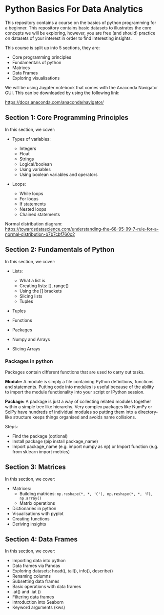 # Python Basics For Data Analytics

This repository contains a course on the basics of python programming for a beginner. This repository contains basic datasets to illustrates the core concepts we will be exploring, however, you are free (and should) practice on datasets of your interest in order to find interesting insights.

This course is split up into 5 sections, they are: 

- Core programming principles
- Fundamentals of python
- Matrices
- Data Frames
- Exploring visualisations

We will be using Juypter notebook that comes with the Anaconda Navigator GUI. This can be downloaded by using the following link:

https://docs.anaconda.com/anaconda/navigator/

## Section 1: Core Programming Principles

In this section, we cover:

- Types of variables: 
  - Integers
  - Float 
  - Strings
  - Logical/boolean
  - Using variables
  - Using boolean variables and operators
  
- Loops:
  - While loops
  - For loops
  - If statements
  - Nested loops
  - Chained statements

Normal distribution diagram: https://towardsdatascience.com/understanding-the-68-95-99-7-rule-for-a-normal-distribution-b7b7cbf760c2

## Section 2: Fundamentals of Python

In this section, we cover:

- Lists:
  - What a list is
  - Creating lists: [], range()
  - Using the [] brackets
  - Slicing lists
  - Tuples
  
- Tuples
- Functions
- Packages
- Numpy and Arrays
- Slicing Arrays

### Packages in python

Packages contain different functions that are used to carry out tasks.

**Module:** A module is simply a file containing Python definitions, functions and statements. Putting code into modules is useful because of the ability to import the module functionality into your script or IPython session.

**Package:** A package is just a way of collecting related modules together within a simple tree like hierarchy. Very complex packages like NumPy or SciPy have hundreds of individual modules so putting them into a directory-like structure keeps things organised and avoids name collisions.

Steps: 
- Find the package (optional)
- Install package (pip install package_name)
- Import package_name (e.g. import numpy as np) or Import function (e.g. from sklearn import metrics)

## Section 3: Matrices

In this section, we cover:

- Matrices:
  - Building matrices: ```np.reshape(*, *, 'C'), np.reshape(*, *, 'F), np.array()```
  - Matrix operations
- Dictionaries in python
- Visualisations with pyplot
- Creating functions
- Deriving insights

## Section 4: Data Frames

In this section, we cover:

- Importing data into python
- Data frames via Pandas
- Exploring datasets: head(), tail(), info(), describe()
- Renaming columns
- Subsetting data frames
- Basic operations with data frames
- .at() and .iat ()
- Filtering data frames
- Introduction into Seaborn
- Keyword arguments (kws)
